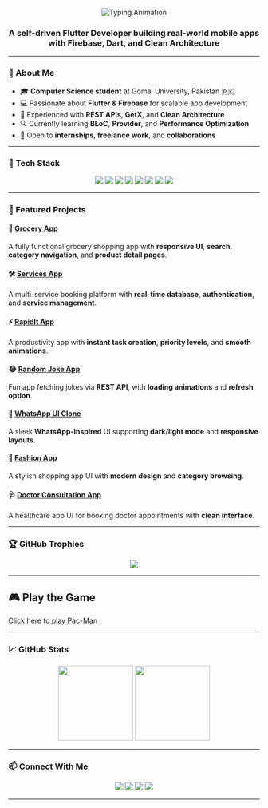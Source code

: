 <!-- Animated Typing Header -->
<p align="center">
  <img src="https://readme-typing-svg.herokuapp.com?font=Fira+Code&size=26&duration=3500&pause=1000&color=00F0FF&center=true&vCenter=true&width=600&lines=Hi+%F0%9F%91%8B%2C+I'm+Tazeen+Zahra;Computer+Science+Student+%F0%9F%92%BB;Flutter+Developer+%F0%9F%9A%80;Firebase+%7C+Dart+%7C+Clean+Architecture;Always+Learning+Something+New+%E2%9C%8C%EF%B8%8F" alt="Typing Animation" />
</p>

<h3 align="center">A self-driven Flutter Developer building real-world mobile apps with Firebase, Dart, and Clean Architecture</h3>

---

### 🧠 About Me
- 🎓 **Computer Science student** at Gomal University, Pakistan 🇵🇰  
- 💻 Passionate about **Flutter & Firebase** for scalable app development  
- 📱 Experienced with **REST APIs**, **GetX**, and **Clean Architecture**  
- 🔍 Currently learning **BLoC**, **Provider**, and **Performance Optimization**  
- 🤝 Open to **internships**, **freelance work**, and **collaborations**  

---

### 💼 Tech Stack
<p align="center">
  <img src="https://img.shields.io/badge/Flutter-02569B?style=for-the-badge&logo=flutter&logoColor=white"/>
  <img src="https://img.shields.io/badge/Dart-0175C2?style=for-the-badge&logo=dart&logoColor=white"/>
  <img src="https://img.shields.io/badge/Firebase-FFCA28?style=for-the-badge&logo=firebase&logoColor=black"/>
  <img src="https://img.shields.io/badge/SQLite-003B57?style=for-the-badge&logo=sqlite&logoColor=white"/>
  <img src="https://img.shields.io/badge/REST%20API-FF6F00?style=for-the-badge"/>
  <img src="https://img.shields.io/badge/GetX-3DDB85?style=for-the-badge"/>
  <img src="https://img.shields.io/badge/Clean%20Architecture-000000?style=for-the-badge"/>
  <img src="https://img.shields.io/badge/Git-F05032?style=for-the-badge&logo=git&logoColor=white"/>
</p>

---

### 🔨 Featured Projects

#### 🛒 [**Grocery App**](https://github.com/tazeendev/grocery_app)  
A fully functional grocery shopping app with **responsive UI**, **search**, **category navigation**, and **product detail pages**.  

#### 🛠️ [**Services App**](https://github.com/tazeendev/services_app)  
A multi-service booking platform with **real-time database**, **authentication**, and **service management**.  

#### ⚡ [**RapidIt App**](https://github.com/tazeendev/rapidit_app)  
A productivity app with **instant task creation**, **priority levels**, and **smooth animations**.  

#### 😂 [**Random Joke App**](https://github.com/tazeendev/random_joke_app)  
Fun app fetching jokes via **REST API**, with **loading animations** and **refresh option**.  

#### 💬 [**WhatsApp UI Clone**](#)  
A sleek **WhatsApp-inspired** UI supporting **dark/light mode** and **responsive layouts**.  

#### 👗 [**Fashion App**](#)  
A stylish shopping app UI with **modern design** and **category browsing**.  

#### 🩺 [**Doctor Consultation App**](#)  
A healthcare app UI for booking doctor appointments with **clean interface**.

---

### 🏆 GitHub Trophies
<p align="center">
  <img src="https://github-profile-trophy.vercel.app/?username=tazeendev&theme=radical&no-frame=false&no-bg=false&margin-w=5" />
</p>

---
## 🎮 Play the Game

[Click here to play Pac-Man](https://tazeendev.github.io/pacman-game/)


---

### 📈 GitHub Stats
<p align="center">
  <img src="https://github-readme-stats.vercel.app/api?username=tazeendev&show_icons=true&theme=radical" height="150"/>
  <img src="https://github-readme-stats.vercel.app/api/top-langs/?username=tazeendev&layout=compact&theme=radical" height="150"/>
</p>

---

### 📫 Connect With Me
<p align="center">
  <a href="mailto:tazeenzahrabatool@gmail.com"><img src="https://img.shields.io/badge/Email-D14836?style=for-the-badge&logo=gmail&logoColor=white"/></a>
  <a href="https://www.linkedin.com/in/tazeen-zahra-batool-9956652a6"><img src="https://img.shields.io/badge/LinkedIn-0077B5?style=for-the-badge&logo=linkedin&logoColor=white"/></a>
  <a href="https://github.com/tazeendev"><img src="https://img.shields.io/badge/GitHub-100000?style=for-the-badge&logo=github&logoColor=white"/></a>
  <a href="https://www.instagram.com/tazeen.dev?igsh=MWJ2cHgxNHc2ZDhxbw=="><img src="https://img.shields.io/badge/Instagram-E4405F?style=for-the-badge&logo=instagram&logoColor=white"/></a>
</p>

---
